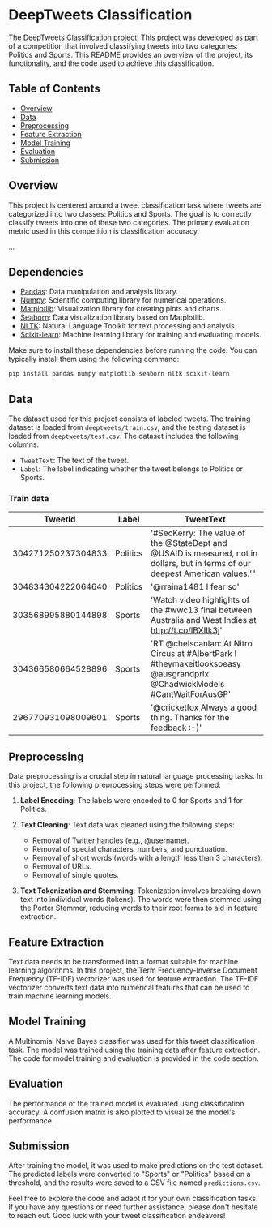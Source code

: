 # DeepTweets Classification

The DeepTweets Classification project! This project was developed as part of a competition that involved classifying tweets into two categories: Politics and Sports. This README provides an overview of the project, its functionality, and the code used to achieve this classification.

## Table of Contents

- [Overview](#overview)
- [Data](#data)
- [Preprocessing](#preprocessing)
- [Feature Extraction](#feature-extraction)
- [Model Training](#model-training)
- [Evaluation](#evaluation)
- [Submission](#submission)

## Overview

This project is centered around a tweet classification task where tweets are categorized into two classes: Politics and Sports. The goal is to correctly classify tweets into one of these two categories. The primary evaluation metric used in this competition is classification accuracy.

...

## Dependencies <!-- Add this section -->

- [Pandas](https://pandas.pydata.org/): Data manipulation and analysis library.
- [Numpy](https://numpy.org/): Scientific computing library for numerical operations.
- [Matplotlib](https://matplotlib.org/): Visualization library for creating plots and charts.
- [Seaborn](https://seaborn.pydata.org/): Data visualization library based on Matplotlib.
- [NLTK](https://www.nltk.org/): Natural Language Toolkit for text processing and analysis.
- [Scikit-learn](https://scikit-learn.org/): Machine learning library for training and evaluating models.

Make sure to install these dependencies before running the code. You can typically install them using the following command:

```bash
pip install pandas numpy matplotlib seaborn nltk scikit-learn
```
## Data

The dataset used for this project consists of labeled tweets. The training dataset is loaded from `deeptweets/train.csv`, and the testing dataset is loaded from `deeptweets/test.csv`. The dataset includes the following columns:

- `TweetText`: The text of the tweet.
- `Label`: The label indicating whether the tweet belongs to Politics or Sports.

### Train data

| TweetId | Label   | TweetText                                             |
| ------- | ------- | ---------------------------------------------------- |
| 304271250237304833 | Politics | '#SecKerry: The value of the @StateDept and @USAID is measured, not in dollars, but in terms of our deepest American values.'" |
| 304834304222064640 | Politics | '@rraina1481 I fear so'                                  |
| 303568995880144898 | Sports   | 'Watch video highlights of the #wwc13 final between Australia and West Indies at http://t.co/lBXIIk3j' |
| 304366580664528896 | Sports   | 'RT @chelscanlan: At Nitro Circus at #AlbertPark ! #theymakeitlooksoeasy @ausgrandprix @ChadwickModels #CantWaitForAusGP' |
| 296770931098009601 | Sports   | '@cricketfox Always a good thing. Thanks for the feedback :-)' |


## Preprocessing

Data preprocessing is a crucial step in natural language processing tasks. In this project, the following preprocessing steps were performed:

1. **Label Encoding**: The labels were encoded to 0 for Sports and 1 for Politics.

2. **Text Cleaning**: Text data was cleaned using the following steps:
   - Removal of Twitter handles (e.g., @username).
   - Removal of special characters, numbers, and punctuation.
   - Removal of short words (words with a length less than 3 characters).
   - Removal of URLs.
   - Removal of single quotes.

3. **Text Tokenization and Stemming**: Tokenization involves breaking down text into individual words (tokens). The words were then stemmed using the Porter Stemmer, reducing words to their root forms to aid in feature extraction.

## Feature Extraction

Text data needs to be transformed into a format suitable for machine learning algorithms. In this project, the Term Frequency-Inverse Document Frequency (TF-IDF) vectorizer was used for feature extraction. The TF-IDF vectorizer converts text data into numerical features that can be used to train machine learning models.

## Model Training

A Multinomial Naive Bayes classifier was used for this tweet classification task. The model was trained using the training data after feature extraction. The code for model training and evaluation is provided in the code section.

## Evaluation

The performance of the trained model is evaluated using classification accuracy. A confusion matrix is also plotted to visualize the model's performance.

## Submission

After training the model, it was used to make predictions on the test dataset. The predicted labels were converted to "Sports" or "Politics" based on a threshold, and the results were saved to a CSV file named `predictions.csv`.

Feel free to explore the code and adapt it for your own classification tasks. If you have any questions or need further assistance, please don't hesitate to reach out. Good luck with your tweet classification endeavors!
